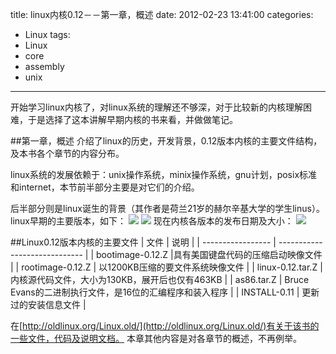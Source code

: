 title: linux内核0.12－－第一章，概述
date: 2012-02-23 13:41:00
categories:
- Linux
tags:
- Linux
- core
- assembly
- unix
---

开始学习linux内核了，对linux系统的理解还不够深，对于比较新的内核理解困难，于是选择了这本讲解早期内核的书来看，并做做笔记。
<!--more-->

##第一章，概述
介绍了linux的历史，开发背景，0.12版本内核的主要文件结构，及本书各个章节的内容分布。

linux系统的发展依赖于：unix操作系统，minix操作系统，gnu计划，posix标准和internet，本节前半部分主要是对它们的介绍。

后半部分则是linux诞生的背景（其作者是荷兰21岁的赫尔辛基大学的学生linus）。
linux早期的主要版本，如下：
![](http://hi.csdn.net/attachment/201202/23/0_1329979501rhjt.gif)
![](http://hi.csdn.net/attachment/201202/23/0_1329979520fSx8.gif)
现在内核各版本的发布日期及大小：
![](http://hi.csdn.net/attachment/201202/23/0_1329979546by80.gif)

##Linux0.12版本内核的主要文件
| 文件 | 说明 |
| ----------------- | ----------------------------- |
| bootimage-0.12.Z |具有美国键盘代码的压缩启动映像文件 |
| rootimage-0.12.Z | 以1200KB压缩的要文件系统映像文件 |
| linux-0.12.tar.Z | 内核源代码文件，大小为130KB，展开后也仅有463KB |
| as86.tar.Z | Bruce Evans的二进制执行文件，是16位的汇编程序和装入程序 |
| INSTALL-0.11 | 更新过的安装信息文件 |

在[http://oldlinux.org/Linux.old/](http://oldlinux.org/Linux.old/)有关于该书的一些文件，代码及说明文档。
本章其他内容是对各章节的概述，不再例举。



